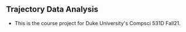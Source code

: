 ## Trajectory Data Analysis 
- This is the course project for Duke University's Compsci 531D Fall21.

